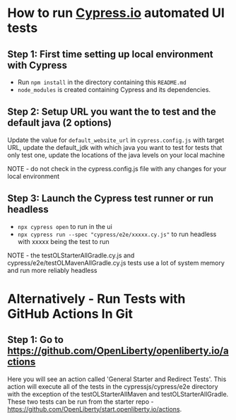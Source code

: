 # How to run [Cypress.io](https://www.cypress.io/) automated UI tests

## Step 1: First time setting up local environment with Cypress
- Run `npm install` in the directory containing this `README.md`
- `node_modules` is created containing Cypress and its dependencies.

## Step 2: Setup URL you want the to test and the default java (2 options)
  Update the value for `default_website_url` in `cypress.config.js` with target URL, update
  the default_jdk with which java you want to test for tests that only test one, update the
  locations of the java levels on your local machine

NOTE - do not check in the cypress.config.js file with any changes for your local environment   

## Step 3:  Launch the Cypress test runner or run headless

- `npx cypress open` to run in the ui
- `npx cypress run --spec "cypress/e2e/xxxxx.cy.js"` to run headless with xxxxx being the test to run

NOTE - the testOLStarterAllGradle.cy.js and cypress/e2e/testOLMavenAllGradle.cy.js tests use a 
lot of system memory and run more reliably headless

# Alternatively - Run Tests with GitHub Actions In Git

## Step 1: Go to https://github.com/OpenLiberty/openliberty.io/actions
   Here you will see an action called 'General Starter and Redirect Tests'. This action will execute all of the tests in 
   the cypressjs/cypress/e2e directory with the exception of the testOLStarterAllMaven and testOLStarterAllGradle. These 
   two tests can be run from the starter repo - https://github.com/OpenLiberty/start.openliberty.io/actions. 
